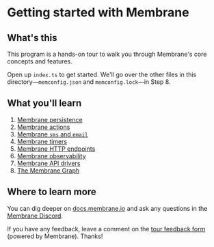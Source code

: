 # Getting started with Membrane

## What's this

This program is a hands-on tour to walk you through Membrane's core concepts and features.

Open up `index.ts` to get started. We'll go over the other files in this directory—`memconfig.json` and `memconfig.lock`—in Step 8.

## What you'll learn

1. [Membrane persistence](./index.ts#L25)
1. [Membrane actions](./index.ts#L47)
1. [Membrane `sms` and `email`](./index.ts#L65)
1. [Membrane timers](./index.ts#L103)
1. [Membrane HTTP endpoints](./index.ts#L124)
1. [Membrane observability](./index.ts#L147)
1. [Membrane API drivers](./index.ts#L161)
1. [The Membrane Graph](./index.ts#L186)

## Where to learn more

You can dig deeper on [docs.membrane.io](https://docs.membrane.io) and ask any questions in the [Membrane Discord](https://discord.gg/xvAtrWPVmY).

If you have any feedback, leave a comment on the [tour feedback form](https://spare-346-sector-257-manner-983-bet.hook.membrane.io/) (powered by Membrane). Thanks!

